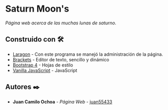 # Saturn Moon's
_Página web acerca de las muchas lunas de saturno._

## Construido con 🛠️

* [Laragon](https://laragon.org) - Con este programa se manejó la administración de la página.
* [Brackets](http://brackets.io) - Editor de texto, sencillo y dinámico
* [Bootstrap 4](https://getbootstrap.com) - Hojas de estilo
* [Vanilla JavaScript](https://pristine.js.org/demo.html) - JavaScript


## Autores ✒️

* **Juan Camilo Ochoa** - *Página Web* - [juan55433](https://github.com/juan55433)
